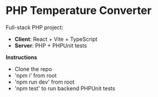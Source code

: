 # PHP Temperature Converter

Full-stack PHP project:
- **Client**: React + Vite + TypeScript
- **Server**: PHP + PHPUnit tests

**Instructions**
- Clone the repo
- 'npm i' from root
- 'npm run dev' from root
- 'npm test' to run backend PHPUnit tests